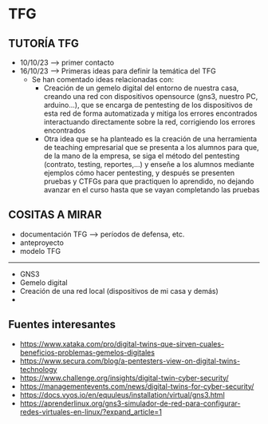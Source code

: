 # TFG
## TUTORÍA TFG
- 10/10/23 --> primer contacto
- 16/10/23 --> Primeras ideas para definir la temática del TFG
  - Se han comentado ideas relacionadas con:
    - Creación de un gemelo digital del entorno de nuestra casa, creando una red con dispositivos opensource (gns3, nuestro PC, arduino...), que se encarga de pentesting de los dispositivos de esta red de forma automatizada y mitiga los errores encontrados interactuando directamente sobre la red, corrigiendo los errores encontrados
    - Otra idea que se ha planteado es la creación de una herramienta de teaching empresarial que se presenta a los alumnos para que, de la mano de la empresa, se siga el método del pentesting (contrato, testing, reportes,...) y enseñe a los alumnos mediante ejemplos cómo hacer pentesting, y después se presenten pruebas y CTFGs para que practiquen lo aprendido, no dejando avanzar en el curso hasta que se vayan completando las pruebas    
## COSITAS A MIRAR
- documentación TFG --> períodos de defensa, etc.
- anteproyecto
- modelo TFG
---
- GNS3
- Gemelo digital
- Creación de una red local (dispositivos de mi casa y demás)
- 

## Fuentes interesantes
- https://www.xataka.com/pro/digital-twins-que-sirven-cuales-beneficios-problemas-gemelos-digitales
- https://www.secura.com/blog/a-pentesters-view-on-digital-twins-technology
- https://www.challenge.org/insights/digital-twin-cyber-security/
- https://managementevents.com/news/digital-twins-for-cyber-security/
- https://docs.vyos.io/en/equuleus/installation/virtual/gns3.html
- https://aprenderlinux.org/gns3-simulador-de-red-para-configurar-redes-virtuales-en-linux/?expand_article=1
